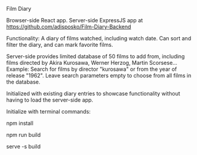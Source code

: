 Film Diary

Browser-side React app. Server-side ExpressJS app at https://github.com/adisposko/Film-Diary-Backend

Functionality: A diary of films watched, including watch date.
Can sort and filter the diary, and can mark favorite films.

Server-side provides limited database of 50 films to add from, including films
directed by Akira Kurosawa, Werner Herzog, Martin Scorsese...
Example: Search for films by director "kurosawa" or from the year of release "1962".
Leave search parameters empty to choose from all films in the database.

Initialized with existing diary entries to showcase functionality
without having to load the server-side app.

Initialize with terminal commands:

npm install

npm run build

serve -s build